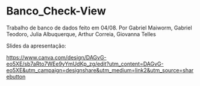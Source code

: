 # Banco_Check-View
Trabalho de banco de dados feito em 04/08. Por Gabriel Maiworm, Gabriel Teodoro, Julia Albuquerque, Arthur Correia, Giovanna Telles

Slides da apresentação:

https://www.canva.com/design/DAGvG-eo5XE/sb7aRto7WEe9yYmUdKp_zg/edit?utm_content=DAGvG-eo5XE&utm_campaign=designshare&utm_medium=link2&utm_source=sharebutton
